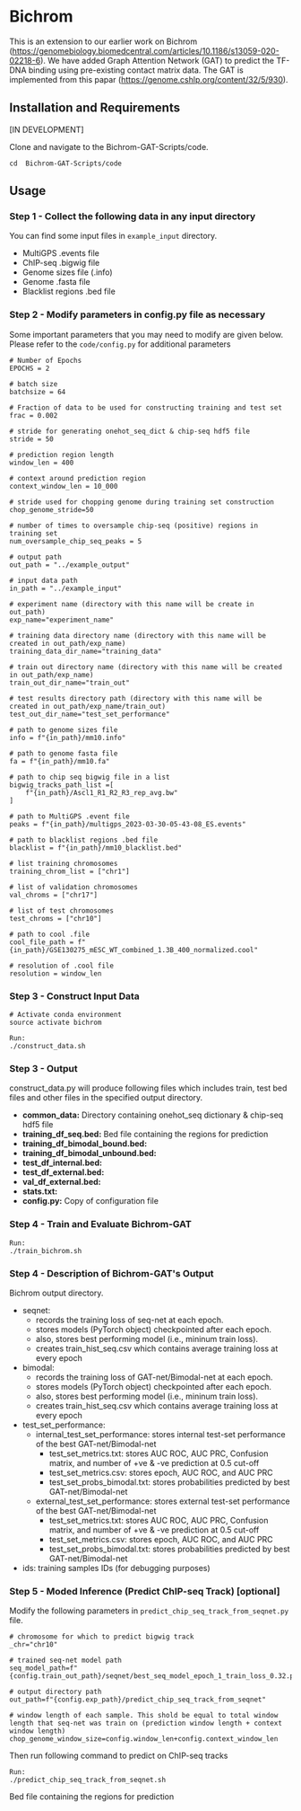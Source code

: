 # Bichrom
This is an extension to our earlier work on Bichrom (https://genomebiology.biomedcentral.com/articles/10.1186/s13059-020-02218-6). We have added Graph Attention Network (GAT) to predict the TF-DNA binding using pre-existing contact matrix data. The GAT is implemented from this papar (https://genome.cshlp.org/content/32/5/930). <br>

## Installation and Requirements 

[IN DEVELOPMENT]

Clone and navigate to the Bichrom-GAT-Scripts/code. <br>
```
cd  Bichrom-GAT-Scripts/code
```

## Usage

### Step 1 - Collect the following data in any input directory
You can find some input files in `example_input` directory.

- MultiGPS .events file
- ChIP-seq .bigwig file
- Genome sizes file (.info)
- Genome .fasta file
- Blacklist regions .bed file

### Step 2 - Modify parameters in config.py file as necessary
Some important parameters that you may need to modify are given below. Please refer to the `code/config.py` for additional parameters
```
# Number of Epochs
EPOCHS = 2

# batch size
batchsize = 64

# Fraction of data to be used for constructing training and test set            
frac = 0.002

# stride for generating onehot_seq_dict & chip-seq hdf5 file
stride = 50

# prediction region length
window_len = 400

# context around prediction region
context_window_len = 10_000

# stride used for chopping genome during training set construction
chop_genome_stride=50

# number of times to oversample chip-seq (positive) regions in training set
num_oversample_chip_seq_peaks = 5

# output path
out_path = "../example_output"

# input data path
in_path = "../example_input"

# experiment name (directory with this name will be create in out_path)
exp_name="experiment_name"

# training data directory name (directory with this name will be created in out_path/exp_name)
training_data_dir_name="training_data"

# train out directory name (directory with this name will be created in out_path/exp_name)
train_out_dir_name="train_out"

# test results directory path (directory with this name will be created in out_path/exp_name/train_out)
test_out_dir_name="test_set_performance"

# path to genome sizes file
info = f"{in_path}/mm10.info"

# path to genome fasta file
fa = f"{in_path}/mm10.fa"

# path to chip seq bigwig file in a list
bigwig_tracks_path_list =[
    f"{in_path}/Ascl1_R1_R2_R3_rep_avg.bw"
]

# path to MultiGPS .event file
peaks = f"{in_path}/multigps_2023-03-30-05-43-08_ES.events"

# path to blacklist regions .bed file
blacklist = f"{in_path}/mm10_blacklist.bed"

# list training chromosomes
training_chrom_list = ["chr1"]

# list of validation chromosomes
val_chroms = ["chr17"]

# list of test chromosomes
test_chroms = ["chr10"]

# path to cool .file
cool_file_path = f"{in_path}/GSE130275_mESC_WT_combined_1.3B_400_normalized.cool"

# resolution of .cool file
resolution = window_len
```

### Step 3 - Construct Input Data

```
# Activate conda environment 
source activate bichrom

Run: 
./construct_data.sh
```

### Step 3 - Output 
construct_data.py will produce following files which includes train, test bed files and other files in the specified output directory.

- **common_data:** Directory containing onehot_seq dictionary & chip-seq hdf5 file 
- **training_df_seq.bed:** Bed file containing the regions for prediction
- **training_df_bimodal_bound.bed:**
- **training_df_bimodal_unbound.bed:**
- **test_df_internal.bed:**
- **test_df_external.bed:**
- **val_df_external.bed:**
- **stats.txt:**
- **config.py:** Copy of configuration file
 
### Step 4 - Train and Evaluate Bichrom-GAT

```
Run:
./train_bichrom.sh
```

### Step 4 - Description of Bichrom-GAT's Output
Bichrom output directory. 
  * seqnet: 
    * records the training loss of seq-net at each epoch.
    * stores models (PyTorch object) checkpointed after each epoch.
    * also, stores best performing model (i.e., mininum train loss).
    * creates train_hist_seq.csv which contains average training loss at every epoch
  * bimodal: 
    * records the training loss of GAT-net/Bimodal-net at each epoch.
    * stores models (PyTorch object) checkpointed after each epoch.
    *  also, stores best performing model (i.e., mininum train loss).
    * creates train_hist_seq.csv which contains average training loss at every epoch
  * test_set_performance:
    * internal_test_set_performance: stores internal test-set performance of the best GAT-net/Bimodal-net
      * test_set_metrics.txt: stores AUC ROC, AUC PRC, Confusion matrix, and number of +ve & -ve prediction at 0.5 cut-off
      * test_set_metrics.csv: stores epoch, AUC ROC, and AUC PRC
      * test_set_probs_bimodal.txt: stores probabilities predicted by best GAT-net/Bimodal-net
    * external_test_set_performance: stores external test-set performance of the best GAT-net/Bimodal-net
      * test_set_metrics.txt: stores AUC ROC, AUC PRC, Confusion matrix, and number of +ve & -ve prediction at 0.5 cut-off
      * test_set_metrics.csv: stores epoch, AUC ROC, and AUC PRC
      * test_set_probs_bimodal.txt: stores probabilities predicted by best GAT-net/Bimodal-net
 * ids: training samples IDs (for debugging purposes) 

  

### Step 5 - Moded Inference (Predict ChIP-seq Track) [optional]
Modify the following parameters in `predict_chip_seq_track_from_seqnet.py` file.
```
# chromosome for which to predict bigwig track
_chr="chr10"

# trained seq-net model path
seq_model_path=f"{config.train_out_path}/seqnet/best_seq_model_epoch_1_train_loss_0.32.pt"

# output directory path
out_path=f"{config.exp_path}/predict_chip_seq_track_from_seqnet"

# window length of each sample. This shold be equal to total window length that seq-net was train on (prediction window length + context window length)
chop_genome_window_size=config.window_len+config.context_window_len
```
Then run following command to predict on ChIP-seq tracks <br>
```
Run:
./predict_chip_seq_track_from_seqnet.sh
```

Bed file containing the regions for prediction
